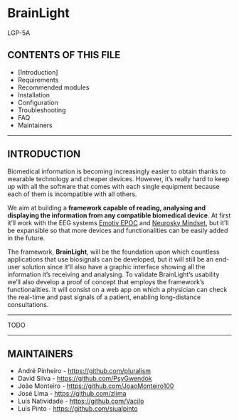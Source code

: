 # BrainLight
LGP-5A

## CONTENTS OF THIS FILE
   
 * [Introduction]
 * Requirements
 * Recommended modules
 * Installation
 * Configuration
 * Troubleshooting
 * FAQ
 * Maintainers

 
 ---
 
 
## INTRODUCTION
   
Biomedical information is becoming increasingly easier to obtain thanks to wearable technology and cheaper devices. However, it’s really hard to keep up with all the software that comes with each single equipment because each of them is incompatible with all others.

We aim at building a **framework capable of reading, analysing and displaying the information from any compatible biomedical device**. At first it’ll work with the EEG systems [Emotiv EPOC](https://emotiv.com/epoc.php) and [Neurosky Mindset](http://neurosky.com/biosensors/eeg-sensor/biosensors/), but it’ll be expansible so that more devices and functionalities can be easily added in the future.

The framework, **BrainLight**, will be the foundation upon which countless applications that use biosignals can be developed, but it will still be an end-user solution since it’ll also have a graphic interface showing all the information it’s receiving and analysing. To validate BrainLight’s usability we’ll also develop a proof of concept that employs the framework’s functionalities. It will consist on a web app on which a physician can check the real-time and past signals of a patient, enabling long-distance consultations.


 ---
 
 
TODO


 ---
 
 
## MAINTAINERS

* André Pinheiro - https://github.com/pluralism
* David Silva - https://github.com/PsyGwendok
* João Monteiro - https://github.com/JoaoMonteiro100
* José Lima - https://github.com/zlima
* Luís Natividade - https://github.com/Vacilo
* Luís Pinto - https://github.com/siualpinto
